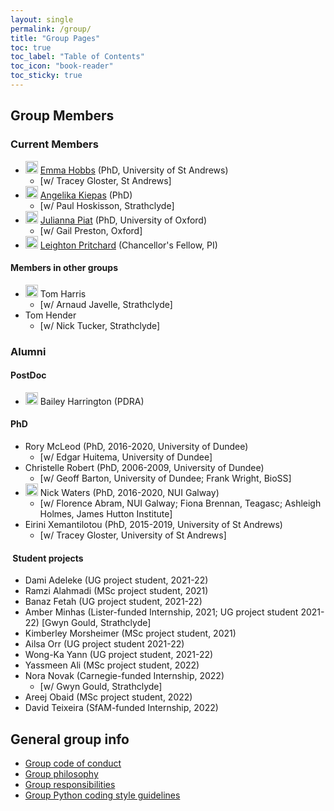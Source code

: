 ```yaml
---
layout: single
permalink: /group/
title: "Group Pages"
toc: true
toc_label: "Table of Contents"
toc_icon: "book-reader"
toc_sticky: true
---
```


## Group Members

### Current Members

- <img src="https://github.com/hobnobmancer.png" alt="GitHub avatar for @hobnobmancer" width="20"> [Emma Hobbs](/group/bios/emma_h) (PhD, University of St Andrews)
    - [w/ Tracey Gloster, St Andrews]
- <img src="https://github.com/kiepczi.png" alt="GitHub avatar for @kiepczi" width="20"> [Angelika Kiepas](/group/bios/angelika_k) (PhD)
    - [w/ Paul Hoskisson, Strathclyde]
- <img src="https://github.com/JuliannaPiat.png" alt="GitHub avatar for @JuliannaPiat" width="20"> [Julianna Piat](/group/bios/julianna_p) (PhD, University of Oxford)
    - [w/ Gail Preston, Oxford]
- <img src="https://github.com/widdowquinn.png" alt="GitHub avatar for @widdowquinn" width="20"> [Leighton Pritchard](/group/bios/leighton) (Chancellor's Fellow, PI)

#### Members in other groups

- <img src="https://github.com/tharis.png" alt="GitHub avatar for @tharis" width="20"> Tom Harris
    - [w/ Arnaud Javelle, Strathclyde]
- Tom Hender
    - [w/ Nick Tucker, Strathclyde]

### Alumni

#### PostDoc

- <img src="https://github.com/baileythegreen.png" alt="GitHub avatar for @baileythegreen" width="20"> Bailey Harrington (PDRA)

#### PhD

- Rory McLeod (PhD, 2016-2020, University of Dundee)
    - [w/ Edgar Huitema, University of Dundee]
- Christelle Robert (PhD, 2006-2009, University of Dundee)
    - [w/ Geoff Barton, University of Dundee; Frank Wright, BioSS]
- <img src="https://github.com/nickp60.png" alt="GitHub avatar for @nickp60" width="20"> Nick Waters (PhD, 2016-2020, NUI Galway)
    - [w/ Florence Abram, NUI Galway; Fiona Brennan, Teagasc; Ashleigh Holmes, James Hutton Institute]
- Eirini Xemantilotou (PhD, 2015-2019, University of St Andrews)
    - [w/ Tracey Gloster, University of St Andrews]

####  Student projects

- Dami Adeleke (UG project student, 2021-22)
- Ramzi Alahmadi (MSc project student, 2021)
- Banaz Fetah (UG project student, 2021-22)
- Amber Minhas (Lister-funded Internship, 2021; UG project student 2021-22) [Gwyn Gould, Strathclyde]
- Kimberley Morsheimer (MSc project student, 2021)
- Ailsa Orr (UG project student 2021-22)
- Wong-Ka Yann (UG project student, 2021-22)
- Yassmeen Ali (MSc project student, 2022)
- Nora Novak (Carnegie-funded Internship, 2022)
    - [w/ Gwyn Gould, Strathclyde]
- Areej Obaid (MSc project student, 2022)
- David Teixeira (SfAM-funded Internship, 2022)

## General group info

- [Group code of conduct](/group/code_of_conduct)
- [Group philosophy](/group/philosophy)
- [Group responsibilities](/group/responsibilities)
- [Group Python coding style guidelines](/group/python_style)
